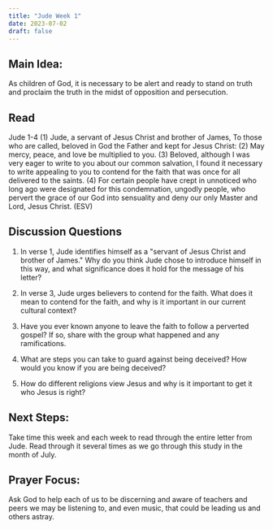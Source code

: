 ```yaml
---
title: "Jude Week 1"
date: 2023-07-02
draft: false
---
```


## Main Idea:
As children of God, it is necessary to be alert and ready to stand on truth and proclaim the truth
in the midst of opposition and persecution.

## Read
Jude 1-4
(1) Jude, a servant of Jesus Christ and brother of James, To those who are called, beloved in God the
Father and kept for Jesus Christ: (2) May mercy, peace, and love be multiplied to you. (3) Beloved,
although I was very eager to write to you about our common salvation, I found it necessary to write
appealing to you to contend for the faith that was once for all delivered to the saints. (4) For certain
people have crept in unnoticed who long ago were designated for this condemnation, ungodly people,
who pervert the grace of our God into sensuality and deny our only Master and Lord, Jesus Christ. (ESV)

## Discussion Questions
1. In verse 1, Jude identifies himself as a "servant of Jesus Christ and brother of James."
Why do you think Jude chose to introduce himself in this way, and what significance
does it hold for the message of his letter?

2. In verse 3, Jude urges believers to contend for the faith. What does it mean to contend
for the faith, and why is it important in our current cultural context?

3. Have you ever known anyone to leave the faith to follow a perverted gospel? If so, share
with the group what happened and any ramifications.
4. What are steps you can take to guard against being deceived? How would you know if
you are being deceived?
5. How do different religions view Jesus and why is it important to get it who Jesus is right?

## Next Steps: 
Take time this week and each week to read through the entire letter from Jude.
Read through it several times as we go through this study in the month of July.
## Prayer Focus: 
Ask God to help each of us to be discerning and aware of teachers and peers
we may be listening to, and even music, that could be leading us and others astray.